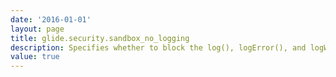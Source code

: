 ```yaml
---
date: '2016-01-01'
layout: page
title: glide.security.sandbox_no_logging
description: Specifies whether to block the log(), logError(), and logWarning() methods when running script from the sandbox 
value: true 
---
```

